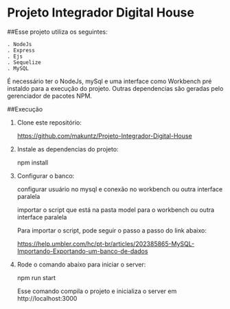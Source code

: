 # Projeto Integrador Digital House

##Esse projeto utiliza os seguintes:

    . NodeJs
    . Express
    . Ejs
    . Sequelize
    . MySQL
    
É necessário ter o NodeJs, mySql e uma interface como Workbench pré instaldo para a execução do projeto. Outras dependencias são geradas pelo gerenciador de pacotes NPM.


##Execução

1. Clone este repositório:

    https://github.com/makuntz/Projeto-Integrador-Digital-House

2. Instale as dependencias do projeto:

    npm install

3. Configurar o banco:

    configurar usuário no mysql e conexão no workbench ou outra interface paralela

    importar o script que está na pasta model para o workbench ou outra interface paralela


    Para importar o script, pode seguir o passo a passo do link abaixo:

    https://help.umbler.com/hc/pt-br/articles/202385865-MySQL-Importando-Exportando-um-banco-de-dados    


4. Rode o comando abaixo para iniciar o server:

    npm run start

    Esse comando compila o projeto e inicializa o server em http://localhost:3000

